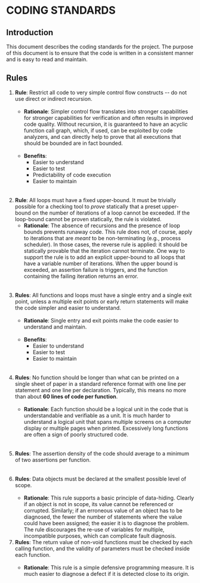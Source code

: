 # CODING STANDARDS

## Introduction

This document describes the coding standards for the project.
The purpose of this document is to ensure that the code is written in a
consistent manner
and is easy to read and maintain.

## Rules

1. **Rule**: Restrict all code to very simple control flow constructs -- do not
   use direct or indirect recursion.
   <br>
   <br>
    - **Rationale**: Simpler control flow translates into stronger capabilities
      for stronger capabilities for verification
      and often results in improved code quality. Without recursion, it is
      guaranteed
      to have an acyclic function call graph, which, if used, can be exploited
      by code analyzers, and can directly
      help to prove that all executions that should be bounded are in fact
      bounded.
      <br>
      <br>
    - **Benefits**:
        - Easier to understand
        - Easier to test
        - Predictability of code execution
        - Easier to maintain
          <br>
          <br>
          <br>
2. **Rule**: All loops must have a fixed upper-bound. It must be trivially
   possible for a checking tool to *prove* statically
   that a preset upper-bound on the number of iterations of a loop cannot be
   exceeded. If the loop-bound cannot be
   proven statically, the rule is violated.
    - **Rationale**: The absence of recursions and the presence of loop bounds
      prevents runaway code.
      This rule does not, of course, apply to iterations that are *meant* to be
      non-terminating (e.g., process scheduler).
      In those cases, the reverse rule is applied: it should be statically
      provable that the iteration cannot terminate.
      One way to support the rule is to add an explicit upper-bound to all loops
      that have a variable number of iterations.
      When the upper bound is exceeded, an assertion failure is triggers, and
      the function containing the failing
      iteration returns an error.
      <br>
      <br>
      <br>
3. **Rules**: All functions and loops must have a single entry and a single exit
   point, unless a multiple exit points
   or early return statements will make the code simpler and easier to
   understand.
   <br>
   <br>
    - **Rationale**: Single entry and exit points make the code easier to
      understand and maintain.
      <br>
      <br>
    - **Benefits**:
        - Easier to understand
        - Easier to test
        - Easier to maintain
          <br>
          <br>
          <br>
4. **Rules**: No function should be longer than what can be printed on a single
   sheet of paper in
   a standard reference format with one line per statement and one line per
   declaration. Typically, this means
   no more than about **60 lines of code per function**.
   <br>
   <br>
    - **Rationale**: Each function should be a logical unit in the code that is
      understandable and verifiable as a unit.
      It is much harder to understand a logical unit that spans multiple screens
      on a computer display or multiple pages when printed.
      Excessively long functions are often a sign of poorly structured code.
      <br>
      <br>
      <br>
5. **Rules**: The assertion density of the code should average to a minimum of
   two assertions per function.
   <br>
   <br>
   <br>
6. **Rules**: Data objects must be declared at the smallest possible level of
   scope.
   <br>
   <br>
    - **Rationale**: This rule supports a basic principle of data-hiding.
      Clearly if an object is not in scope, its value
      cannot be referenced or corrupted. Similarly; if an erroneous value of an
      object has to be diagnosed, the fewer the number of statements
      where the value could have been assigned; the easier it is to diagnose the
      problem. The rule discourages the re-use of
      variables for multiple, incompatible purposes, which can complicate fault
      diagnosis.
7. **Rules**: The return value of non-void functions must be checked by each
   calling function, and the validity of parameters must be checked inside each
   function.
   <br>
   <br>
    - **Rationale**: This rule is a simple defensive programming measure. It is
      much easier to diagnose a defect if it is detected close to its origin.